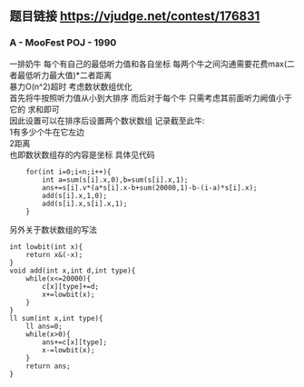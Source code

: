## 题目链接 https://vjudge.net/contest/176831


### A - MooFest POJ - 1990 
一排奶牛 每个有自己的最低听力值和各自坐标 每两个牛之间沟通需要花费max(二者最低听力最大值)*二者距离<br>
暴力O(n^2)超时 考虑数状数组优化<br>
首先将牛按照听力值从小到大排序 而后对于每个牛 只需考虑其前面听力阙值小于它的 求和即可<br>
因此设置可以在排序后设置两个数状数组<be>
记录截至此牛:<br>
1有多少个牛在它左边 <br>
2距离 <br>
也即数状数组存的内容是坐标 具体见代码
    
    
        for(int i=0;i<n;i++){
            int a=sum(s[i].x,0),b=sum(s[i].x,1);
            ans+=s[i].v*(a*s[i].x-b+sum(20000,1)-b-(i-a)*s[i].x);
            add(s[i].x,1,0);
            add(s[i].x,s[i].x,1);
        }
    
    
另外关于数状数组的写法
    
    
    int lowbit(int x){
        return x&(-x);
    }
    void add(int x,int d,int type){
        while(x<=20000){
            c[x][type]+=d;
            x+=lowbit(x);
        }
    }
    ll sum(int x,int type){
        ll ans=0;
        while(x>0){
            ans+=c[x][type];
            x-=lowbit(x);
        }
        return ans;
    }
    
    
### 
    
    
    
    
    
    
    
    
    
    
    
    
    
    
    

